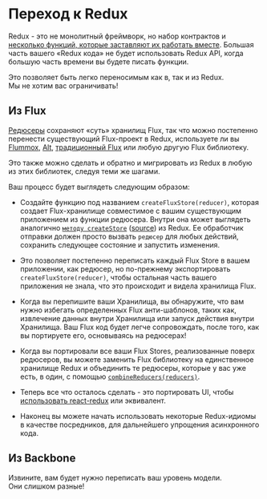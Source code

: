 # Переход к Redux

Redux - это не монолитный фреймворк, но набор контрактов и [несколько функций, которые заставляют их работать вместе](../api/README.md). Большая часть вашего «Redux кода» не будет использовать Redux API, когда большую часть времени вы будете писать функции.

Это позволяет быть легко переносимым как в, так и из Redux.   
Мы не хотим вас ограничивать!

## Из Flux

[Редюсеры](../Glossary.md#reducer) сохраняют «суть» хранилищ Flux, так что можно постепенно перенести существующий Flux-проект в Redux, используете ли вы [Flummox](http://github.com/acdlite/flummox), [Alt](http://github.com/goatslacker/alt), [традиционный Flux](https://github.com/facebook/flux) или любую другую Flux библиотеку.

Это также можно сделать и обратно и мигрировать из Redux в любую из этих библиотек, следуя теми же шагами.

Ваш процесс будет выглядеть следующим образом:

  * Создайте функцию под названием `createFluxStore(reducer)`, которая создает Flux-хранилище совместимое с вашим существующим приложением из функции редюсера. Внутри она может выглядеть аналогично [`методу createStore`](../api/createStore.md) ([source](https://github.com/rackt/redux/blob/master/src/createStore.js)) из Redux. Ее обработчик отправки должен просто вызвать `редюсер` для любых действий, сохранить следующее состояние и запустить изменения.

  * Это позволяет постепенно переписать каждый Flux Store в вашем приложении, как редюсер, но по-прежнему экспортировать `createFluxStore(reducer)`, чтобы остальная часть вашего приложения не знала, что это происходит и видела хранилища Flux.

  * Когда вы перепишите ваши Хранилища, вы обнаружите, что вам нужно избегать определенных Flux анти-шаблонов, таких как, извлечение данных внутри Хранилища или запуск действия внутри Хранилища. Ваш Flux код будет легче сопровождать, после того, как вы портируете его, основываясь на редюсерах!

  * Когда вы портировали все ваши Flux Stores, реализованные поверх редюсеров, вы можете заменить Flux библиотеку на единственное хранилище Redux и объединить те редюсеры, которые у вас уже есть, в один, с помощью [`combineReducers(reducers)`](../api/combineReducers.md).

  * Теперь все что осталось сделать - это портировать UI, чтобы [использовать react-redux](../basics/UsageWithReact.md) или эквивалент.

  * Наконец вы можете начать использовать некоторые Redux-идиомы в качестве посредников, для дальнейшего упрощения асинхронного кода.

## Из Backbone

Извините, вам будет нужно переписать ваш уровень модели.  
Они слишком разные!